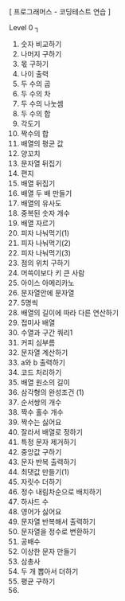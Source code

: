 [ 프로그래머스 - 코딩테스트 연습 ]

Level 0 ┐

1. 숫자 비교하기
2. 나머지 구하기
3. 몫 구하기
4. 나이 출력
5. 두 수의 곱
6. 두 수의 차
7. 두 수의 나눗셈
8. 두 수의 합
9. 각도기
10. 짝수의 합
11. 배열의 평균 값
12. 양꼬치
13. 문자열 뒤집기
14. 편지
15. 배열 뒤집기
16. 배열 두 배 만들기
17. 배열의 유사도
18. 중복된 숫자 개수
19. 배열 자르기
20. 피자 나눠먹기(1)
21. 피자 나눠먹기(2)
22. 피자 나눠먹기(3)
23. 점의 위치 구하기
24. 머쓱이보다 키 큰 사람
25. 아이스 아메리카노
26. 문자열안에 문자열
27. 5명씩
28. 배열의 길이에 따라 다른 연산하기
29. 접미사 배열
30. 수열과 구간 쿼리1
31. 커피 심부름
32. 문자열 계산하기
33. a와 b 출력하기
34. 코드 처리하기
35. 배열 원소의 길이
36. 삼각형의 완성조건 (1)
37. 순서쌍의 개수
38. 짝수 홀수 개수
39. 짝수는 싫어요
40. 잘라서 배열로 정하기
41. 특정 문자 제거하기
42. 중앙값 구하기
43. 문자 반복 출력하기
44. 최댓값 만들기(1)
45. 자릿수 더하기
46. 정수 내림차순으로 배치하기
47. 하샤드 수
48. 영어가 싫어요
49. 문자열 반복해서 출력하기
50. 문자열을 정수로 변환하기
51. 공배수
52. 이상한 문자 만들기
53. 삼총사
54. 두 개 뽑아서 더하기
55. 평균 구하기
56. 
